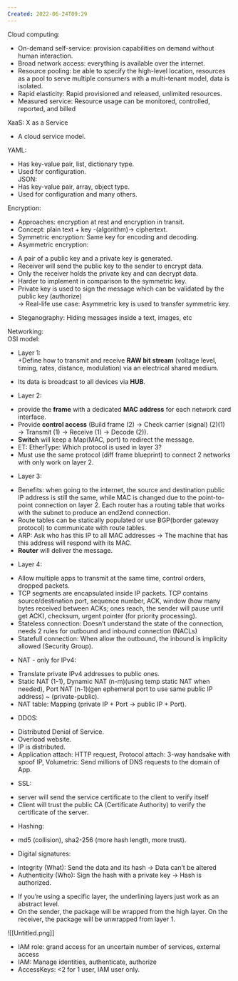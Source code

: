 ```yaml
---
Created: 2022-06-24T09:29
---
```

Cloud computing:  
+ On-demand self-service: provision capabilities on demand without human interaction.  
+ Broad network access: everything is available over the internet.  
+ Resource pooling: be able to specify the high-level location, resources as a pool to serve multiple consumers with a multi-tenant model, data is isolated.  
+ Rapid elasticity: Rapid provisioned and released, unlimited resources.  
+ Measured service: Resource usage can be monitored, controlled, reported, and billed  
  
XaaS: X as a Service  
+ A cloud service model.  
  
  
  
YAML:  
+ Has key-value pair, list, dictionary type.  
+ Used for configuration.  
JSON:  
+ Has key-value pair, array, object type.  
+ Used for configuration and many others.  
  
Encryption:  
- Approaches: encryption at rest and encryption in transit.  
- Concept: plain text + key -(algorithm)→ ciphertext.  
- Symmetric encryption: Same key for encoding and decoding.  
- Asymmetric encryption:  
+ A pair of a public key and a private key is generated.  
+ Receiver will send the public key to the sender to encrypt data.  
+ Only the receiver holds the private key and can decrypt data.  
+ Harder to implement in comparison to the symmetric key.  
+ Private key is used to sign the message which can be validated by the public key (authorize)  
→ Real-life use case: Asymmetric key is used to transfer symmetric key.  
- Steganography: Hiding messages inside a text, images, etc  
  
Networking:  
OSI model:  
- Layer 1:  
+Define how to transmit and receive **RAW bit stream** (voltage level, timing, rates, distance, modulation) via an electrical shared medium.  
+ Its data is broadcast to all devices via **HUB**.  
- Layer 2:  
+ provide the **frame** with a dedicated **MAC address** for each network card interface.  
+ Provide **control access** (Build frame (2) → Check carrier (signal) (2)(1) → Transmit (1) → Receive (1) → Decode (2)).  
+ **Switch** will keep a Map(MAC, port) to redirect the message.  
+ ET: EtherType: Which protocol is used in layer 3?  
+ Must use the same protocol (diff frame blueprint) to connect 2 networks with only work on layer 2.  
- Layer 3:  
+ Benefits: when going to the internet, the source and destination public IP address is still the same, while MAC is changed due to the point-to-point connection on layer 2. Each router has a routing table that works with the subnet to produce an end2end connection.  
+ Route tables can be statically populated or use BGP(border gateway protocol) to communicate with route tables.  
+ ARP: Ask who has this IP to all MAC addresses → The machine that has this address will respond with its MAC.  
+ **Router** will deliver the message.  
- Layer 4:  
+ Allow multiple apps to transmit at the same time, control orders, dropped packets.  
+ TCP segments are encapsulated inside IP packets. TCP contains source/destination port, sequence number, ACK, window (how many bytes received between ACKs; ones reach, the sender will pause until get ACK), checksum, urgent pointer (for priority processing).  
+ Stateless connection: Doesn’t understand the state of the connection, needs 2 rules for outbound and inbound connection (NACLs)  
+ Statefull connection: When allow the outbound, the inbound is implicity allowed (Security Group).  
- NAT - only for IPv4:  
+ Translate private IPv4 addresses to public ones.  
+ Static NAT (1-1), Dynamic NAT (n-m)(using temp static NAT when needed), Port NAT (n-1)(gen ephemeral port to use same public IP address) ~ (private-public).  
+ NAT table: Mapping (private IP + Port → public IP + Port).  
- DDOS:  
+ Distributed Denial of Service.  
+ Overload website.  
+ IP is distributed.  
+ Application attach: HTTP request, Protocol attach: 3-way handsake with spoof IP, Volumetric: Send millions of DNS requests to the domain of App.  
- SSL:  
+ server will send the service certificate to the client to verify itself  
+ Client will trust the public CA (Certificate Authority) to verify the certificate of the server.  
- Hashing:  
+ md5 (collision), sha2-256 (more hash length, more trust).  
- Digital signatures:  
+ Integrity (What): Send the data and its hash → Data can’t be altered  
+ Authenticity (Who): Sign the hash with a private key → Hash is authorized.  
  
  
  
- If you’re using a specific layer, the underlining layers just work as an abstract level.  
- On the sender, the package will be wrapped from the high layer. On the receiver, the package will be unwrapped from layer 1.  

![[Untitled.png]]

- IAM role: grand access for an uncertain number of services, external access  
- IAM: Manage identities, authenticate, authorize  
- AccessKeys: <2 for 1 user, IAM user only.
